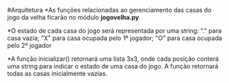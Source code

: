 #Arquitetura
*As funções relacionadas ao gerenciamento das casas do jogo da velha ficarão no módulo **jogovelha.py**

*O estado de cada casa do jogo será representada por uma string: "." para casa vazia; "X" para casa ocupada pelo 1º jogador; "O" para casa ocupada pelo 2º jogador

*A função inicializar() retornará uma lista 3x3, onde cada posição conterá uma string para indicar o estado de uma casa do jogo. A função retornará todas as casas inicialmente vazias.
